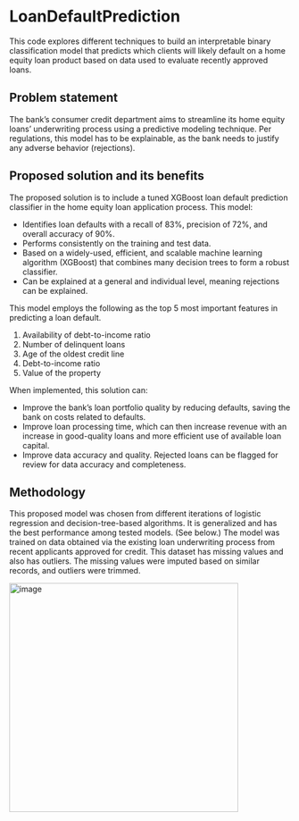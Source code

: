 # LoanDefaultPrediction
This code explores different techniques to build an interpretable binary classification model that predicts which clients will likely default on a home equity loan product based on data used to evaluate recently approved loans.

## Problem statement
The bank’s consumer credit department aims to streamline its home equity loans’ underwriting process using a predictive modeling technique. Per regulations, this model has to be explainable, as the bank needs to justify any adverse behavior (rejections).

## Proposed solution and its benefits
The proposed solution is to include a tuned XGBoost loan default prediction classifier in the home equity loan application process. This model:
* Identifies loan defaults with a recall of 83%, precision of 72%, and overall accuracy of 90%.
* Performs consistently on the training and test data.
* Based on a widely-used, efficient, and scalable machine learning algorithm (XGBoost) that combines many decision trees to form a robust classifier.
* Can be explained at a general and individual level, meaning rejections can be explained.

This model employs the following as the top 5 most important features in predicting a loan default. 
1.	Availability of debt-to-income ratio
2.	Number of delinquent loans
3.	Age of the oldest credit line
4.	Debt-to-income ratio 
5.	Value of the property

When implemented, this solution can:
* Improve the bank’s loan portfolio quality by reducing defaults, saving the bank on costs related to defaults.
* Improve loan processing time, which can then increase revenue with an increase in good-quality loans and more efficient use of available loan capital.
* Improve data accuracy and quality. Rejected loans can be flagged for review for data accuracy and completeness. 

## Methodology
This proposed model was chosen from different iterations of logistic regression and decision-tree-based algorithms. It is generalized and has the best performance among tested models. (See below.) The model was trained on data obtained via the existing loan underwriting process from recent applicants approved for credit. This dataset has missing values and also has outliers. The missing values were imputed based on similar records, and outliers were trimmed. 

<img width="410" alt="image" src="https://user-images.githubusercontent.com/38260314/235371579-af5efb7c-4dbc-4526-9931-58b7564bbfc2.png">
